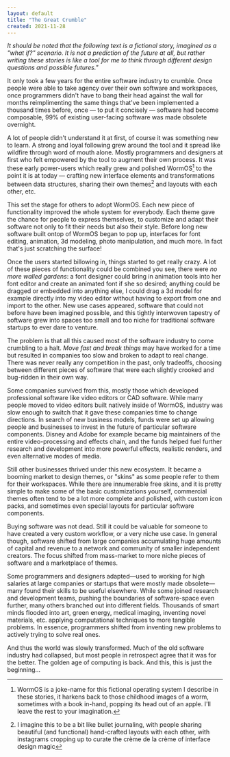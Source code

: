 ```yaml
---
layout: default
title: "The Great Crumble"
created: 2021-11-28
---
```


*It should be noted that the following text is a fictional story, imagined as a "what if?" scenario. It is not a prediction of the future at all, but rather writing these stories is like a tool for me to think through different design questions and possible futures."*

It only took a few years for the entire software industry to crumble. Once people were able to take agency over their own software and workspaces, once programmers didn't have to bang their head against the wall for months reimplimenting the same things that've been implemented a thousand times before, once — to put it concisely — software had become composable, 99% of existing user-facing software was made obsolete overnight.

A lot of people didn't understand it at first, of course it was something new to learn. A strong and loyal following grew around the tool and it spread like wildfire through word of mouth alone. Mostly programmers and designers at first who felt empowered by the tool to augment their own process. It was these early power-users which really grew and polished WormOS[^WormOS] to the point it is at today — crafting new interface elements and transformations between data structures, sharing their own themes[^bullet journal] and layouts with each other, etc.

[^WormOS]: WormOS is a joke-name for this fictional operating system I describe in these stories, it harkens back to those childhood images of a worm, sometimes with a book in-hand, popping its head out of an apple. I'll leave the rest to your imagination.

[^bullet journal]: I imagine this to be a bit like bullet journaling, with people sharing beautiful (and functional) hand-crafted layouts with each other, with instagrams cropping up to curate the crème de la crème of interface design magic

This set the stage for others to adopt WormOS. Each new piece of functionality improved the whole system for everybody. Each theme gave the chance for people to express themselves, to customize and adapt their software not only to fit their needs but also their style. Before long new software built ontop of WormOS began to pop up, interfaces for font editing, animation, 3d modeling, photo manipulation, and much more. In fact that's just scratching the surface!

Once the users started billowing in, things started to get really crazy. A lot of these pieces of functionality could be combined you see, there were *no more walled gardens*: a font designer could bring in animation tools into her font editor and create an animated font if she so desired; anything could be dragged or embedded into anything else, I could drag a 3d model for example directly into my video editor without having to export from one and import to the other. New use cases appeared, software that could not before have been imagined possible, and this tightly interwoven tapestry of software grew into spaces too small and too niche for traditional software startups to ever dare to venture.

The problem is that all this caused most of the software industry to come crumbling to a halt. *Move fast and break things* may have worked for a time but resulted in companies too slow and broken to adapt to real change. There was never really any competition in the past, only tradeoffs, choosing between different pieces of software that were each slightly crooked and bug-ridden in their own way.

Some companies survived from this, mostly those which developed professional software like video editors or CAD software. While many people moved to video editors built natively inside of WormOS, industry was slow enough to switch that it gave these companies time to change directions. In search of new business models, funds were set up allowing people and businesses to invest in the future of particular software components. Disney and Adobe for example became big maintainers of the entire video-processing and effects chain, and the funds helped fuel further research and development into more powerful effects, realistic renders, and even alternative modes of media.

Still other businesses thrived under this new ecosystem. It became a booming market to design themes, or "skins" as some people refer to them for their workspaces. While there are innumerable free skins, and it is pretty simple to make some of the basic customizations yourself, commercial themes often tend to be a lot more complete and polished, with custom icon packs, and sometimes even special layouts for particular software components.

Buying software was not dead. Still it could be valuable for someone to have created a very custom workflow, or a very niche use case. In general though, software shifted from large companies accumulating huge amounts of capital and revenue to a network and community of smaller independent creators. The focus shifted from mass-market to more niche pieces of software and a marketplace of themes.

Some programmers and designers adapted—used to working for high salaries at large companies or startups that were mostly made obsolete—many found their skills to be useful elsewhere. While some joined research and development teams, pushing the boundaries of software-space even further, many others branched out into different fields. Thousands of smart minds flooded into art, green energy, medical imaging, inventing novel materials, etc. applying computational techniques to more tangible problems. In essence, programmers shifted from inventing new problems to actively trying to solve real ones.

And thus the world was slowly transformed. Much of the old software industry had collapsed, but most people in retrospect agree that it was for the better. The golden age of computing is back. And this, this is just the beginning...
